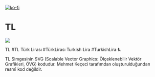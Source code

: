 [![ko-fi](https://ko-fi.com/img/githubbutton_sm.svg)](https://ko-fi.com/kahve)
# TL

[![](https://badges.frapsoft.com/os/v1/open-source.png?v=103)](https://github.com/WhiteSymmetry/TL)

TL #TL Türk Lirası #TürkLirası Turkish Lira #TurkishLira ₺.

TL Simgesinin SVG (Scalable Vector Graphics: Ölçeklenebilir Vektör Grafikleri, ÖVG) kodudur. Mehmet Keçeci tarafımdan oluşturulduğundan resmî kod değildir.
